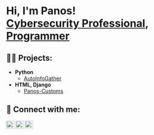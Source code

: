 <h1>Hi, I'm Panos! <br/><a href="https://www.linkedin.com/in/panagiotis-panagiotopoulos/">Cybersecurity Professional</a>, <a href="https://github.com/nihilp">Programmer</a></h1>

<h2>👨‍💻 Projects:</h2>

- <b>Python</b>
  - [AutoInfoGather](https://github.com/nihilp/AutoInfoGather)
- <b>HTML, Django</b>
  - [Panos-Customs](https://github.com/nihilp/Panos-Customs)

<h2> 🤳 Connect with me:</h2>

[<img align="left" alt="PanosPngt | LinkedIn" width="22px" src="https://cdn.jsdelivr.net/npm/simple-icons@v3/icons/linkedin.svg" />][linkedin]
[<img align="left" alt="PanosPngt | Twitter" width="22px" src="https://cdn.jsdelivr.net/npm/simple-icons@v3/icons/twitter.svg" />][twitter]
[<img align="left" alt="PanosPngt | Instagram" width="22px" src="https://cdn.jsdelivr.net/npm/simple-icons@v3/icons/instagram.svg" />][instagram]

[linkedin]: https://www.linkedin.com/in/panagiotis-panagiotopoulos/
[twitter]: https://twitter.com/PanosPngt
[instagram]: https://www.instagram.com/panos.pngt/


<!--
**nihilp/nihilp** is a ✨ _special_ ✨ repository because its `README.md` (this file) appears on your GitHub profile.

Here are some ideas to get you started:

- 🔭 I’m currently working on ...
- 🌱 I’m currently learning ...
- 👯 I’m looking to collaborate on ...
- 🤔 I’m looking for help with ...
- 💬 Ask me about ...
- 📫 How to reach me: ...
- 😄 Pronouns: ...
- ⚡ Fun fact: ...
-->
